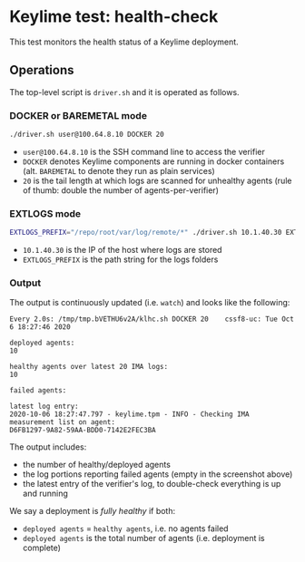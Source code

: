 # Keylime test: health-check

This test monitors the health status of a Keylime deployment.

## Operations

The top-level script is `driver.sh` and it is operated as follows.

### DOCKER or BAREMETAL mode

```bash
./driver.sh user@100.64.8.10 DOCKER 20
```

- `user@100.64.8.10` is the SSH command line to access the verifier
- `DOCKER` denotes Keylime components are running in docker containers (alt. `BAREMETAL` to denote they run as plain services)
- `20` is the tail length at which logs are scanned for unhealthy agents (rule of thumb: double the number of agents-per-verifier)

### EXTLOGS mode

```bash
EXTLOGS_PREFIX="/repo/root/var/log/remote/*" ./driver.sh 10.1.40.30 EXTLOGS 200
```

- `10.1.40.30` is the IP of the host where logs are stored
- `EXTLOGS_PREFIX` is the path string for the logs folders

### Output

The output is continuously updated (i.e. `watch`) and looks like the following:

```console
Every 2.0s: /tmp/tmp.bVETHU6v2A/klhc.sh DOCKER 20    cssf8-uc: Tue Oct  6 18:27:46 2020

deployed agents:
10

healthy agents over latest 20 IMA logs:
10

failed agents:

latest log entry:
2020-10-06 18:27:47.797 - keylime.tpm - INFO - Checking IMA measurement list on agent:
D6FB1297-9A82-59AA-BDD0-7142E2FEC3BA
```

The output includes:

- the number of healthy/deployed agents
- the log portions reporting failed agents (empty in the screenshot above)
- the latest entry of the verifier's log, to double-check everything is up and running

We say a deployment is *fully healthy* if both:

- `deployed agents` = `healthy agents`, i.e. no agents failed
- `deployed agents` is the total number of agents (i.e. deployment is complete)

